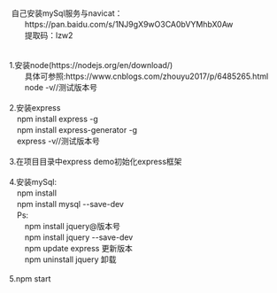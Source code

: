 <img src="https://raw.githubusercontent.com/ryh1994/photoGallery/master/about_me.png" alt="">
自己安装mySql服务与navicat：<br />
&#x3000;&#x3000;https://pan.baidu.com/s/1NJ9gX9wO3CA0bVYMhbX0Aw<br />
&#x3000;&#x3000;提取码：lzw2

<br />
<br />
<br />
1.安装node(https://nodejs.org/en/download/)<br />
  &#x3000;&#x3000;具体可参照:https://www.cnblogs.com/zhouyu2017/p/6485265.html<br />
  &#x3000;&#x3000;node -v//测试版本号

<br />
<br />
2.安装express<br />
  &#x3000;npm install express -g<br />
  &#x3000;npm install express-generator -g<br />
  &#x3000;express -v//测试版本号
  
<br />
<br />
3.在项目目录中express demo初始化express框架

<br />
<br />
4.安装mySql: <br />
  &#x3000;npm install <br />
  &#x3000;npm install mysql --save-dev
<br />
&#x3000;Ps: <br />
  &#x3000;&#x3000;npm install jquery@版本号<br />
  &#x3000;&#x3000;npm install jquery --save-dev<br />
  &#x3000;&#x3000;npm update express 更新版本<br />
  &#x3000;&#x3000;npm uninstall jquery 卸载

<br />
<br />
5.npm start
